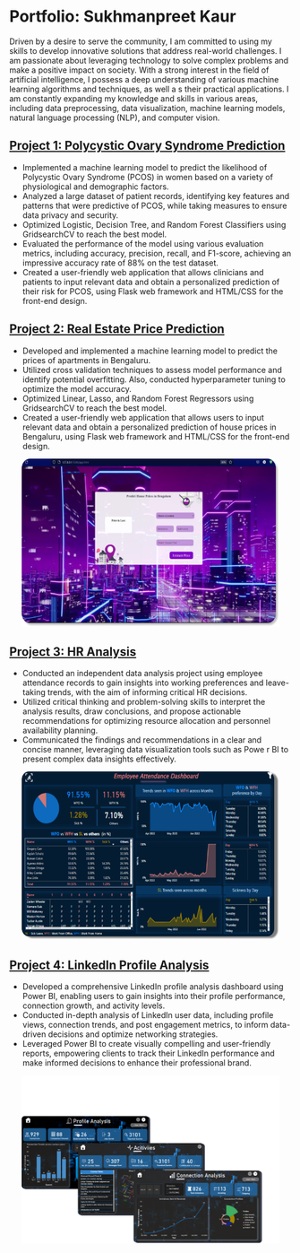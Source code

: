# Portfolio: Sukhmanpreet Kaur
Driven by a desire to serve the community, I am committed to using my skills to develop innovative solutions that address real-world 
challenges. I am passionate about leveraging technology to solve complex problems and make a positive impact on society. With a strong 
interest in the field of artificial intelligence, I possess a deep understanding of various machine learning algorithms and techniques, as well a s 
their practical applications. I am constantly expanding my knowledge and skills in various areas, including data preprocessing, data 
visualization, machine learning models, natural language processing (NLP), and computer vision.

## [Project 1: Polycystic Ovary Syndrome Prediction](https://github.com/vashisht099/Polycystic-Ovary-Syndrome-Prediction.git)
- Implemented a machine learning model to predict the likelihood of Polycystic Ovary Syndrome (PCOS) in women based on a 
variety of physiological and demographic factors.
- Analyzed a large dataset of patient records, identifying key features and patterns that were predictive of PCOS, while taking measures to ensure 
data privacy and security.
- Optimized Logistic, Decision Tree, and Random Forest Classifiers using GridsearchCV to reach the best model.
- Evaluated the performance of the model using various evaluation metrics, including accuracy, precision, recall, and F1-score, achieving an 
impressive accuracy rate of 88% on the test dataset.
- Created a user-friendly web application that allows clinicians and patients to input relevant data and obtain a personalized prediction of their risk 
for PCOS, using Flask web framework and HTML/CSS for the front-end design.


## [Project 2: Real Estate Price Prediction](https://github.com/vashisht099/Portfolio/blob/main/images/Interface_hPP%201.png)
- Developed and implemented a machine learning model to predict the prices of apartments in Bengaluru.
- Utilized cross validation techniques to assess model performance and identify potential overfitting. Also, conducted hyperparameter tuning to 
optimize the model accuracy.
- Optimized Linear, Lasso, and Random Forest Regressors using GridsearchCV to reach the best model.
- Created a user-friendly web application that allows users to input relevant data and obtain a personalized prediction of house prices in Bengaluru, 
using Flask web framework and HTML/CSS for the front-end design.

<p align="center">
  <img width="460" height="300" src="https://github.com/vashisht099/Real-Estate-Price-Prediction-Bengaluru/blob/main/Interface_hPP%201.png">
</p>

## [Project 3: HR Analysis](https://github.com/vashisht099/HR-Analysis.git)
- Conducted an independent data analysis project using employee attendance records to gain insights into working preferences and leave-taking 
trends, with the aim of informing critical HR decisions.
- Utilized critical thinking and problem-solving skills to interpret the analysis results, draw conclusions, and propose actionable recommendations 
for optimizing resource allocation and personnel availability planning.
- Communicated the findings and recommendations in a clear and concise manner, leveraging data visualization tools such as Powe r BI to 
present complex data insights effectively.

<p align="center">
  <img width="460" height="300" src="https://github.com/vashisht099/HR-Analysis/blob/main/Cover_image%20HR%20analysis.png">
</p>

## [Project 4: LinkedIn Profile Analysis](https://github.com/vashisht099/LinkedIn-Profile-Analysis.git)
- Developed a comprehensive LinkedIn profile analysis dashboard using Power BI, enabling users to gain insights into their profile performance, connection growth, and activity levels.
- Conducted in-depth analysis of LinkedIn user data, including profile views, connection trends, and post engagement metrics, to inform data-driven decisions and optimize networking strategies.
- Leveraged Power BI to create visually compelling and user-friendly reports, empowering clients to track their LinkedIn performance and make informed decisions to enhance their professional brand.

<p align="center">
  <img width="460" height="300" src="https://github.com/vashisht099/LinkedIn-Profile-Analysis/blob/main/Cover_image.png">
</p>



